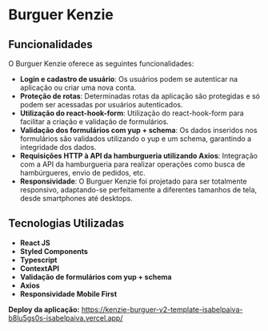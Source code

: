 # Burguer Kenzie

## Funcionalidades

O Burguer Kenzie oferece as seguintes funcionalidades:

- **Login e cadastro de usuário**: Os usuários podem se autenticar na aplicação ou criar uma nova conta.
- **Proteção de rotas**: Determinadas rotas da aplicação são protegidas e só podem ser acessadas por usuários autenticados.
- **Utilização do react-hook-form**: Utilização do react-hook-form para facilitar a criação e validação de formulários.
- **Validação dos formulários com yup + schema**: Os dados inseridos nos formulários são validados utilizando o yup e um schema, garantindo a integridade dos dados.
- **Requisições HTTP à API da hamburgueria utilizando Axios**: Integração com a API da hamburgueria para realizar operações como busca de hambúrgueres, envio de pedidos, etc.
- **Responsividade**: O Burguer Kenzie foi projetado para ser totalmente responsivo, adaptando-se perfeitamente a diferentes tamanhos de tela, desde smartphones até desktops.

## Tecnologias Utilizadas

- **React JS**
- **Styled Components**
- **Typescript**
- **ContextAPI**
- **Validação de formulários com yup + schema**
- **Axios**
- **Responsividade Mobile First**


**Deploy da aplicação:** https://kenzie-burguer-v2-template-isabelpaiva-b8lu5gs0s-isabelpaiva.vercel.app/

